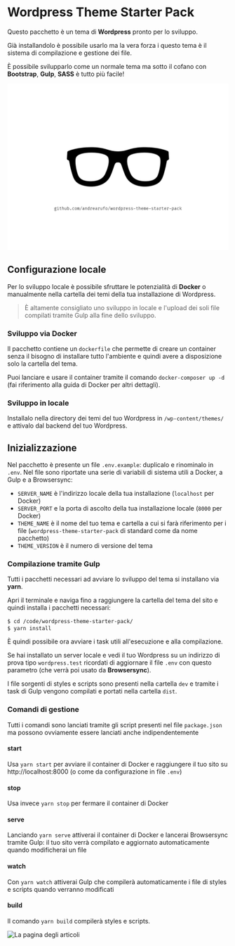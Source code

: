 # Wordpress Theme Starter Pack

Questo pacchetto è un tema di **Wordpress** pronto per lo sviluppo.

Già installandolo è possibile usarlo ma la vera forza i questo tema è il sistema di compilazione e gestione dei file.

È possibile svilupparlo come un normale tema ma sotto il cofano con **Bootstrap**, **Gulp**, **SASS** è tutto più facile!

![](https://raw.githubusercontent.com/andrearufo/wordpress-theme-starter-pack/master/screenshot.png)

## Configurazione locale

Per lo sviluppo locale è possibile sfruttare le potenzialità di **Docker** o manualmente nella cartella dei temi della tua installazione di Wordpress.

>  È altamente consigliato uno sviluppo in locale e l'upload dei soli file compilati tramite Gulp alla fine dello sviluppo.

### Sviluppo via Docker

Il pacchetto contiene un `dockerfile` che permette di creare un container senza il bisogno di installare tutto l'ambiente e quindi avere a disposizione solo la cartella del tema.

Puoi lanciare e usare il container tramite il comando `docker-composer up -d` (fai riferimento alla guida di Docker per altri dettagli).

### Sviluppo in locale

Installalo nella directory dei temi del tuo Wordpress in `/wp-content/themes/` e attivalo dal backend del tuo Wordpress.

## Inizializzazione

Nel pacchetto è presente un file `.env.example`: duplicalo e rinominalo in `.env`. Nel file sono riportate una serie di variabili di sistema utili a Docker, a Gulp e a Browsersync:

- `SERVER_NAME` è l'indirizzo locale della tua installazione (`localhost` per Docker)
- `SERVER_PORT` e la porta di ascolto della tua installazione locale (`8000` per Docker)
- `THEME_NAME` è il nome del tuo tema e cartella a cui si farà riferimento per i file (`wordpress-theme-starter-pack` di standard come da nome pacchetto)
- `THEME_VERSION` è il numero di versione del tema

### Compilazione tramite Gulp

Tutti i pacchetti necessari ad avviare lo sviluppo del tema si installano via **yarn**.

Apri il terminale e naviga fino a raggiungere la cartella del tema del sito e quindi installa i pacchetti necessari:

```
$ cd /code/wordpress-theme-starter-pack/
$ yarn install
```

È quindi possibile ora avviare i task utili all'esecuzione e alla compilazione.

Se hai installato un server locale e vedi il tuo Wordpress su un indirizzo di prova tipo `wordpress.test` ricordati di aggiornare il file `.env` con questo parametro (che verrà poi usato da **Browsersync**).

I file sorgenti di styles e scripts sono presenti nella cartella `dev` e tramite i task di Gulp vengono compilati e portati nella cartella `dist`.

### Comandi di gestione

Tutti i comandi sono lanciati tramite gli script presenti nel file `package.json` ma possono ovviamente essere lanciati anche indipendentemente

#### start

Usa `yarn start` per avviare il container di Docker e raggiungere il tuo sito su http://localhost:8000 (o come da configurazione in file `.env`)

#### stop

Usa invece `yarn stop` per fermare il container di Docker

#### serve

Lanciando `yarn serve` attiverai il container di Docker e lancerai Browsersync tramite Gulp: il tuo sito verrà compilato e aggiornato automaticamente quando modificherai un file

#### watch

Con `yarn watch` attiverai Gulp che compilerà automaticamente i file di styles e scripts quando verranno modificati

#### build

Il comando `yarn build` compilerà styles e scripts.

![La pagina degli articoli](https://i.ibb.co/hytL9XC/screencapture-wordpress-test-articoli-2020-10-18-00-08-10.png)
